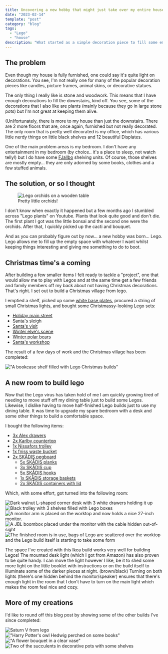 ```yaml
---
title: Uncovering a new hobby that might just take over my entire house
date: "2023-02-14"
template: "post"
category: "blog"
tags:
  - "Lego"
  - "house"
description: "What started as a simple decoration piece to fill some empty space in my home quickly grew into a new hobby of which the remnants can be found throughout my house"
---
```


## The problem

Even though my house is fully furnished, one could say it's quite light on decorations. You see, I'm not really one for many of the popular decoration pieces like candles, picture frames, animal skins, or decorative statues.

The only thing I really like is stone and woodwork. This means that I have enough decorations to fill the downstairs, kind off.
You see, some of the decorations that I also like are plants (mainly because they go in large stone pots) but I'm not great at keeping them alive.

(Un)fortunately, there is more to my house than just the downstairs. There are 2 more floors that are, once again, furnished but not really decorated.
The only room that is pretty well decorated is my office, which has various little nerdy things on little black shelves and 12 beautiful Displates.

One of the main problem areas is my bedroom. I don't have any entertainment in my bedroom (by choice.. it's a place to sleep, not watch telly!) but I do have some [FJallbo](https://www.ikea.com/gb/en/p/fjaellbo-shelving-unit-black-70339291/) shelving units.
Of course, those shelves are mostly empty... they are only adorned by some books, clothes and a few stuffed animals.

## The solution, or so I thought

<figure class="float-right" style="width: 240px">
 <img src="/media/orchids.jpg" alt="Lego orchids on a wooden table">
 <figcaption>Pretty little orchids!</figcaption>
</figure>

I don't know when exactly it happened but a few months ago I stumbled across "Lego plants" on Youtube. Plants that look quite good and don't die.
The first plant I got was the little bonsai and the second one were the orchids.
After that, I quickly picked up the cacti and bouquet.

And as you can probably figure out by now... a new hobby was born... Lego.
Lego allows me to fill up the empty space with whatever I want whilst keeping things interesting and giving me something to do to boot.

## Christmas time's a coming

After building a few smaller items I felt ready to tackle a "project", one that would allow me to play with Legos and at the same time get a few friends and family members off my back about not having Christmas decorations.
That's right. I set out to build a Christmas village from lego.

I emptied a shelf, picked up some [white base plates](https://www.lego.com/en-us/product/white-baseplate-11010), procured a string of small Christmas lights, and bought some Christmassy-looking Lego sets:

- [Holiday main street](https://www.lego.com/en-us/product/holiday-main-street-10308)
- [Santa's sleigh](https://www.lego.com/en-nl/product/santa-s-sleigh-40499)
- [Santa's visit](https://www.lego.com/en-nl/product/santa-s-visit-10293)
- [Winter elve's scene](https://www.lego.com/en-nl/product/winter-elves-scene-40564)
- [Winter polar bears](https://www.lego.com/en-us/product/wintertime-polar-bears-40571)
- [Santa's workshop](https://www.lego.com/en-nl/product/santa-s-workshop-40565?CMP=AFC-AffiliateUK-lFWN%2FyX1zOg-3425491-124738-1)

The result of a few days of work and the Christmas village has been completed:

!["A bookcase shelf filled with Lego Christmas builds"](/media/christmas.jpg "Happy little Christmas village")

## A new room to build lego

Now that the Lego virus has taken hold of me I am quickly growing tired of needing to move stuff off my dining table just to build some Legos.
Likewise, I dislike having to move half-finished Lego builds just to use my dining table.
It was time to upgrade my spare bedroom with a desk and some other things to build a comfortable space.

I bought the following items:

- [3x Alex drawers](https://www.ikea.com/gb/en/p/alex-drawer-unit-white-00473546/)
- [2x Karlby countertop](https://www.ikea.com/gb/en/p/karlby-worktop-walnut-veneer-30335191/)
- [1x Nissafors trolley](https://www.ikea.com/gb/en/p/nissafors-trolley-black-20399777/)
- [1x fniss waste bucket](https://www.ikea.com/gb/en/p/fniss-waste-bin-black-60295438/)
- [2x SKÅDIS pegboard](https://www.ikea.com/gb/en/p/skadis-pegboard-black-50534378/)
  - [5x SKÅDIS planks](https://www.ikea.com/gb/en/p/skadis-shelf-white-00320799/)
  - [3x SKÅDIS cup](https://www.ikea.com/gb/en/p/skadis-container-white-20320798/)
  - [5x SKÅDIS hooks](https://www.ikea.com/gb/en/p/skadis-hook-white-20320802/)
  - [1x SKÅDIS storage baskets](https://www.ikea.com/gb/en/p/skadis-storage-basket-set-of-3-white-50517760/)
  - [2x SKÅDIS containers with lid](https://www.ikea.com/gb/en/p/skadis-container-with-lid-white-80335909/)

Which, with some effort, got turned into the following room:

![Dark walnut L-shaped corner desk with 3 white drawers holding it up](/media/room-just-built.jpg "First build of the room, no display or audio yet")
![Black trolley with 3 shelves filled with Lego boxes](/media/trolly.jpg "A little trolley to hold the new Lego sets")
![A monitor arm is placed on the worktop and now holds a nice 27-inch monitor.](/media/adding-a-monitor.jpg "I added a monitor so I could watch some series or listen to music.")
![A JBL boombox placed under the monitor with the cable hidden out-of-sight](/media/cable-box-and-speaker.jpg "Sound from just the monitor won't do so I added a nice JBL speaker")
![The finished room is in use, bags of Lego are scattered over the worktop and the Lego build itself is starting to take some form](/media/building-the-owl.jpg "the finished room in use, building the Harry Potter special edition owl")

The space I've created with this Ikea build works very well for building Legos!
The mounted desk light (which I got from Amazon) has also proven to be quite handy. I can move the light however I like, be it to shed some more light on the
little booklet with instructions or on the build itself to illuminate some of the darker pieces at night. (brown/black)
Turning on both lights (there's one hidden behind the monitor/speaker) ensures that there's enough light in the room that I don't have to turn on the main light
which makes the room feel nice and cozy.

## More of my creations

I'd like to round off this blog post by showing some of the other builds I've since completed:

![Saturn V from lego](/media/rocket.jpeg "Saturn V")
!["Harry Potter's owl Hedwig perched on some books"](/media/owl.jpeg "Shout out to Hedwig! (and Ravenclaw)")
!["A flower bouquet in a clear vase"](/media/bouquet.jpg "The desk felt a bit empty so I added some flowers to spice things up")
![Two of the succulents in decorative pots with some shelves](/media/flower-pots.jpg "Two of the succulents in decorative pots with some shelves")
